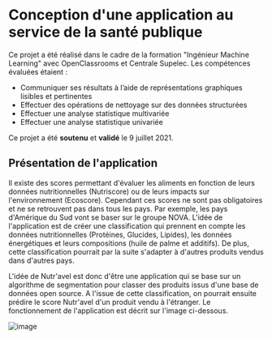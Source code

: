 # Conception d'une application au service de la santé publique

Ce projet a été réalisé dans le cadre de la formation "Ingénieur Machine Learning" avec OpenClassrooms et Centrale Supelec.
Les compétences évaluées étaient : 
- Communiquer ses résultats à l’aide de représentations graphiques lisibles et pertinentes
- Effectuer des opérations de nettoyage sur des données structurées
- Effectuer une analyse statistique multivariée
- Effectuer une analyse statistique univariée

Ce projet a été **soutenu** et **validé** le 9 juillet 2021. 

## Présentation de l'application

Il existe des scores permettant d'évaluer les aliments en fonction de leurs données nutritionnelles (Nutriscore) ou de leurs impacts sur l'environnement (Ecoscore).
Cependant ces scores ne sont pas obligatoires et ne se retrouvent pas dans tous les pays. Par exemple, les pays d'Amérique du Sud vont se baser sur le groupe NOVA.
L'idée de l'application est de créer une classification qui prennent en compte les données nutritionnelles (Protéines, Glucides, Lipides), les données énergétiques et leurs compositions (huile de palme et additifs).
De plus, cette classification pourrait par la suite s'adapter à d'autres produits vendus dans d'autres pays.

L'idée de Nutr'avel est donc d'être une application qui se base sur un algorithme de segmentation pour classer des produits issus d'une base de données open source.
A l'issue de cette classification, on pourrait ensuite prédire le score Nutr'avel d'un produit vendu à l'étranger. Le fonctionnement de l'application est décrit sur l'image ci-dessous. 

![image](https://user-images.githubusercontent.com/64648386/125678022-65a8ebac-22ce-4da5-a305-2c3b33646d88.png)
